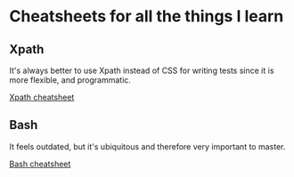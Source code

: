 # Cheatsheets for all the things I learn

## Xpath

It's always better to use Xpath instead of CSS for writing tests since it is more flexible, and programmatic.

[Xpath cheatsheet](./xpath.md)

## Bash

It feels outdated, but it's ubiquitous and therefore very important to master.

[Bash cheatsheet](./bash.md)